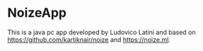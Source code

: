 # NoizeApp
This is a java pc app developed by Ludovico Latini and based on https://github.com/kartiknair/noize and https://noize.ml.
